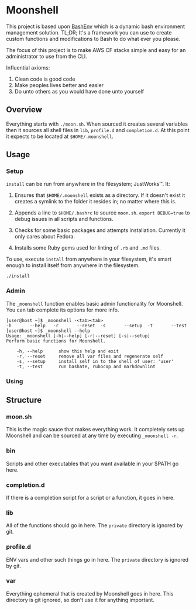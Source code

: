 # Moonshell

This project is based upon [BashEnv](https://github.com/pingram3030/bashenv)
which is a dynamic bash environment management solution. TL;DR; It's a
framework you can use to create custom functions and modifications to Bash to
do what ever you please.

The focus of this project is to make AWS CF stacks simple and easy for an
administrator to use from the CLI.

Influential axioms:

1. Clean code is good code
1. Make peoples lives better and easier
1. Do unto others as you would have done unto yourself

## Overview

Everything starts with `./moon.sh`. When sourced it creates several variables
then it sources all shell files in `lib`, `profile.d` and `completion.d`. At
this point it expects to be located at `$HOME/.moonshell`.

## Usage

### Setup

`install` can be run from anywhere in the filesystem; JustWorks™. It:

1. Ensures that `$HOME/.moonshell` exists as a directory. If it doesn't exist it
    creates a symlink to the folder it resides in; no matter where this is.

1. Appends a line to `$HOME/.bashrc` to source `moon.sh`. `export DEBUG=true`
    to debug issues in all scripts and functions.

1. Checks for some basic packages and attempts installation. Currently it only
    cares about Fedora.

1. Installs some Ruby gems used for linting of `.rb` and `.md` files.

To use, execute `install` from anywhere in your filesystem, it's smart enough
to install itself from anywhere in the filesystem.

```
./install
```

### Admin

The `_moonshell` function enables basic admin functionality for Moonshell. You
can tab complete its options for more info.

```
[user@host ~]$ _moonshell -<tab><tab>
-h       --help   -r       --reset  -s       --setup  -t       --test
[user@host ~]$ _moonshell --help
Usage: _moonshell [-h|--help] [-r|--reset] [-s|--setup]
Perform basic functions for Moonshell.

    -h, --help      show this help and exit
    -r, --reset     remove all var files and regenerate self
    -s, --setup     install self in to the shell of user: 'user'
    -t, --test      run bashate, rubocop and markdownlint
```

### Using

## Structure

### moon.sh

This is the magic sauce that makes everything work. It completely sets up
Moonshell and can be sourced at any time by executing `_moonshell -r`.

### bin

Scripts and other executables that you want available in your $PATH go here.

### completion.d

If there is a completion script for a script or a function, it goes in here.

### lib

All of the functions should go in here. The `private` directory is ignored by
git.

### profile.d

ENV vars and other such things go in here. The `private` directory is ignored
by git.

### var

Everything ephemeral that is created by Moonshell goes in here. This directory
is git ignored, so don't use it for anything important.

